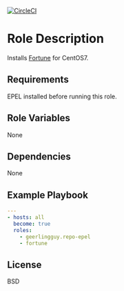 [![CircleCI](https://circleci.com/gh/ansible-roles-mamono210/fortune/tree/main.svg?style=svg)](https://circleci.com/gh/ansible-roles-mamono210/fortune/tree/main)

Role Description
=========

Installs [Fortune](http://www.thinkyhead.com/fortune) for CentOS7.

Requirements
------------

EPEL installed before running this role.

Role Variables
--------------

None

Dependencies
------------

None

Example Playbook
----------------

```YAML
---
- hosts: all
  become: true
  roles:
    - geerlingguy.repo-epel
    - fortune
```

License
-------

BSD
